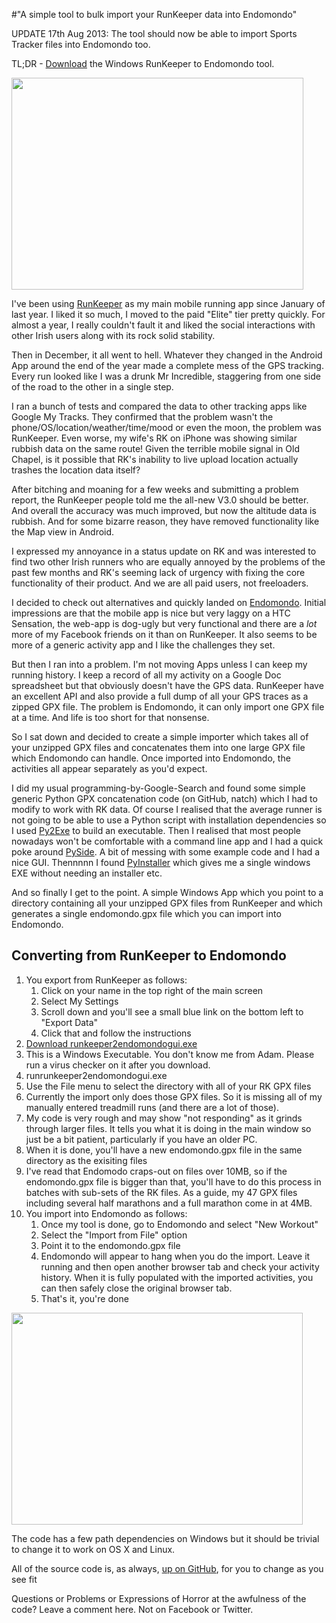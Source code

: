 #"A simple tool to bulk import your RunKeeper data into Endomondo"

UPDATE 17th Aug 2013: The tool should now be able to import Sports Tracker files into Endomondo too.

TL;DR - <a href="https://github.com/conoro/runkeeper2endomondo/blob/master/runkeeper2endomondogui.exe?raw=true">Download</a> the Windows RunKeeper to Endomondo tool.

<a href="https://github.com/conoro/runkeeper2endomondo"><img class="size-full wp-image-942 aligncenter" title="rk2em_01" alt="" src="https://s3-eu-west-1.amazonaws.com/conoroneill.net/wp-content/uploads/2013/03/rk2em_01.jpg" width="467" height="339" /></a>

I've been using <a href="http://runkeeper.com/">RunKeeper</a> as my main mobile running app since January of last year. I liked it so much, I moved to the paid "Elite" tier pretty quickly. For almost a year, I really couldn't fault it and liked the social interactions with other Irish users along with its rock solid stability.

Then in December, it all went to hell. Whatever they changed in the Android App around the end of the year made a complete mess of the GPS tracking. Every run looked like I was a drunk Mr Incredible, staggering from one side of the road to the other in a single step.

I ran a bunch of tests and compared the data to other tracking apps like Google My Tracks. They confirmed that the problem wasn't the phone/OS/location/weather/time/mood or even the moon, the problem was RunKeeper. Even worse, my wife's RK on iPhone was showing similar rubbish data on the same route! Given the terrible mobile signal in Old Chapel, is it possible that RK's inability to live upload location actually trashes the location data itself?

After bitching and moaning for a few weeks and submitting a problem report, the RunKeeper people told me the all-new V3.0 should be better. And overall the accuracy was much improved, but now the altitude data is rubbish. And for some bizarre reason, they have removed functionality like the Map view in Android.

I expressed my annoyance in a status update on RK and was interested to find two other Irish runners who are equally annoyed by the problems of the past few months and RK's seeming lack of urgency with fixing the core functionality of their product. And we are all paid users, not freeloaders.

I decided to check out alternatives and quickly landed on <a href="http://www.endomondo.com">Endomondo</a>. Initial impressions are that the mobile app is nice but very laggy on a HTC Sensation, the web-app is dog-ugly but very functional and there are a _lot_ more of my Facebook friends on it than on RunKeeper. It also seems to be more of a generic activity app and I like the challenges they set.

But then I ran into a problem. I'm not moving Apps unless I can keep my running history. I keep a record of all my activity on a Google Doc spreadsheet but that obviously doesn't have the GPS data. RunKeeper have an excellent API and also provide a full dump of all your GPS traces as a zipped GPX file. The problem is Endomondo, it can only import one GPX file at a time. And life is too short for that nonsense.

So I sat down and decided to create a simple importer which takes all of your unzipped GPX files and concatenates them into one large GPX file which Endomondo can handle. Once imported into Endomondo, the activities all appear separately as you'd expect.

I did my usual programming-by-Google-Search and found some simple generic Python GPX concatenation code (on GitHub, natch) which I had to modify to work with RK data. Of course I realised that the average runner is not going to be able to use a Python script with installation dependencies so I used <a href="http://www.py2exe.org/">Py2Exe</a> to build an executable. Then I realised that most people nowadays won't be comfortable with a command line app and I had a quick poke around <a href="http://qt-project.org/wiki/PySide">PySide</a>. A bit of messing with some example code and I had a nice GUI. Thennnnn I found <a href="http://www.pyinstaller.org">PyInstaller</a> which gives me a single windows EXE without needing an installer etc.

And so finally I get to the point. A simple Windows App which you point to a directory containing all your unzipped GPX files from RunKeeper and which generates a single endomondo.gpx file which you can import into Endomondo.
<h2>Converting from RunKeeper to Endomondo</h2>
<ol>
	<li>You export from RunKeeper as follows:
<ol>
	<li>Click on your name in the top right of the main screen</li>
	<li>Select My Settings</li>
	<li>Scroll down and you'll see a small blue link on the bottom left to "Export Data"</li>
	<li>Click that and follow the instructions</li>
</ol>
</li>
	<li><a href="https://github.com/conoro/runkeeper2endomondo/blob/master/runkeeper2endomondogui.exe?raw=true">Download runkeeper2endomondogui.exe</a></li>
	<li>This is a Windows Executable. You don't know me from Adam. Please run a virus checker on it after you download.</li>
	<li>runrunkeeper2endomondogui.exe</li>
	<li>Use the File menu to select the directory with all of your RK GPX files</li>
	<li>Currently the import only does those GPX files. So it is missing all of my manually entered treadmill runs (and there are a lot of those).</li>
	<li>My code is very rough and may show "not responding" as it grinds through larger files. It tells you what it is doing in the main window so just be a bit patient, particularly if you have an older PC.</li>
	<li>When it is done, you'll have a new endomondo.gpx file in the same directory as the exisiting files</li>
	<li>I've read that Endomodo craps-out on files over 10MB, so if the endomondo.gpx file is bigger than that, you'll have to do this process in batches with sub-sets of the RK files. As a guide, my 47 GPX files including several half marathons and a full marathon come in at 4MB.</li>
	<li>You import into Endomondo as follows:
<ol>
	<li>Once my tool is done, go to Endomondo and select "New Workout"</li>
	<li>Select the "Import from File" option</li>
	<li>Point it to the endomondo.gpx file</li>
	<li>Endomondo will appear to hang when you do the import. Leave it running and then open another browser tab and check your activity history. When it is fully populated with the imported activities, you can then safely close the original browser tab.</li>
	<li>That's it, you're done</li>
</ol>
</li>
</ol>
<a href="https://github.com/conoro/runkeeper2endomondo"><img class="size-full wp-image-943 aligncenter" title="rk2em_02" alt="" src="https://s3-eu-west-1.amazonaws.com/conoroneill.net/wp-content/uploads/2013/03/rk2em_02.jpg" width="466" height="339" /></a>

The code has a few path dependencies on Windows but it should be trivial to change it to work on OS X and Linux.

All of the source code is, as always, <a href="https://github.com/conoro/runkeeper2endomondo">up on GitHub</a>, for you to change as you see fit

Questions or Problems or Expressions of Horror at the awfulness of the code? Leave a comment here. Not on Facebook or Twitter.